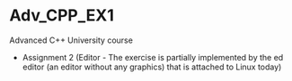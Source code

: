 # Adv_CPP_EX1
Advanced C++ University course
- Assignment 2 (Editor - The exercise is partially implemented by the ed editor (an editor without any graphics) that is attached to Linux today)
